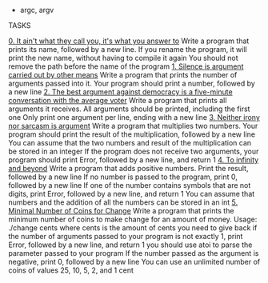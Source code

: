 - argc, argv

TASKS

[0. It ain't what they call you, it's what you answer to](0-whatsmyname.c)
Write a program that prints its name, followed by a new line.
If you rename the program, it will print the new name, without having to
compile it again
You should not remove the path before the name of the program
[1. Silence is argument carried out by other means](1-args.c)
Write a program that prints the number of arguments passed into it.
Your program should print a number, followed by a new line
[2. The best argument against democracy is a five-minute conversation with
the average voter](2-args.c)
Write a program that prints all arguments it receives.
All arguments should be printed, including the first one
Only print one argument per line, ending with a new line
[3. Neither irony nor sarcasm is argument](3-mul.c)
Write a program that multiplies two numbers.
Your program should print the result of the multiplication, followed by a new
line
You can assume that the two numbers and result of the multiplication can be
stored in an integer
If the program does not receive two arguments, your program should print
Error, followed by a new line, and return 1
[4. To infinity and beyond](4-add.c)
Write a program that adds positive numbers.
Print the result, followed by a new line
If no number is passed to the program, print 0, followed by a new line
If one of the number contains symbols that are not digits, print Error, followed
by a new line, and return 1
You can assume that numbers and the addition of all the numbers can be
stored in an int
[5. Minimal Number of Coins for Change](100-change.c)
Write a program that prints the minimum number of coins to make change for
an amount of money.
Usage: ./change cents
where cents is the amount of cents you need to give back
if the number of arguments passed to your program is not exactly 1, print
Error, followed by a new line, and return 1
you should use atoi to parse the parameter passed to your program
If the number passed as the argument is negative, print 0, followed by a new
line
You can use an unlimited number of coins of values 25, 10, 5, 2, and 1 cent
